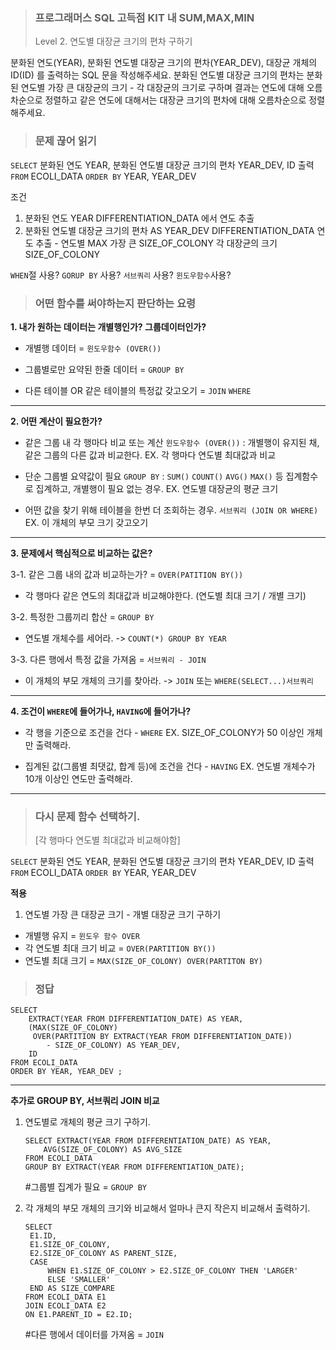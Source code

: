 <blockquote>
<h3 id="프로그래머스-sql-고득점-kit-내-summaxmin">프로그래머스 SQL 고득점 KIT 내 SUM,MAX,MIN</h3>
<p>Level 2. 연도별 대장균 크기의 편차 구하기</p>
</blockquote>
<p>분화된 연도(YEAR), 분화된 연도별 대장균 크기의 편차(YEAR_DEV), 대장균 개체의 ID(ID) 를 출력하는 SQL 문을 작성해주세요. 분화된 연도별 대장균 크기의 편차는 분화된 연도별 가장 큰 대장균의 크기 - 각 대장균의 크기로 구하며 결과는 연도에 대해 오름차순으로 정렬하고 같은 연도에 대해서는 대장균 크기의 편차에 대해 오름차순으로 정렬해주세요.</p>
<blockquote>
<h3 id="문제-끊어-읽기">문제 끊어 읽기</h3>
</blockquote>
<p><code>SELECT</code> 
분화된 연도 YEAR, 
분화된 연도별 대장균 크기의 편차 YEAR_DEV, 
ID 출력
<code>FROM</code>
ECOLI_DATA
<code>ORDER BY</code>
YEAR, YEAR_DEV</p>
<p>조건</p>
<ol>
<li>분화된 연도 YEAR
DIFFERENTIATION_DATA 에서 연도 추출</li>
<li>분화된 연도별 대장균 크기의 편차 AS YEAR_DEV
DIFFERENTIATION_DATA 연도 추출 - 연도별
MAX 가장 큰 SIZE_OF_COLONY
각 대장균의 크기 SIZE_OF_COLONY</li>
</ol>
<p><code>WHEN</code>절 사용? 
<code>GORUP BY</code> 사용? 
<code>서브쿼리</code> 사용? 
<code>윈도우함수</code>사용?</p>
<blockquote>
<h3 id="어떤-함수를-써야하는지-판단하는-요령">어떤 함수를 써야하는지 판단하는 요령</h3>
</blockquote>
<p><strong>1. 내가 원하는 데이터는 개별행인가? 그룹데이터인가?</strong></p>
<ul>
<li><p>개별행 데이터 = <code>윈도우함수 (OVER())</code></p>
</li>
<li><p>그룹별로만 요약된 한줄 데이터 = <code>GROUP BY</code></p>
</li>
<li><p>다른 테이블 OR 같은 테이블의 특정값 갖고오기 = <code>JOIN</code> <code>WHERE</code></p>
</li>
</ul>
<hr />
<p><strong>2. 어떤 계산이 필요한가?</strong></p>
<ul>
<li><p>같은 그룹 내 각 행마다 비교 또는 계산
<code>윈도우함수 (OVER())</code> : 개별행이 유지된 채, 같은 그룹의 다른 값과 비교한다.
EX. 각 행마다 연도별 최대값과 비교</p>
</li>
<li><p>단순 그룹별 요약값이 필요
<code>GROUP BY</code> : <code>SUM()</code> <code>COUNT()</code> <code>AVG()</code> <code>MAX()</code> 등 집계함수로 집계하고, 개별행이 필요 없는 경우.
EX. 연도별 대장균의 평균 크기</p>
</li>
<li><p>어떤 값을 찾기 위해 테이블을 한번 더 조회하는 경우.
<code>서브쿼리 (JOIN OR WHERE)</code>
EX. 이 개체의 부모 크기 갖고오기</p>
</li>
</ul>
<hr />
<p><strong>3. 문제에서 핵심적으로 비교하는 값은?</strong></p>
<p>3-1. 같은 그룹 내의 값과 비교하는가? = <code>OVER(PATITION BY())</code></p>
<ul>
<li>각 행마다 같은 연도의 최대값과 비교해야한다.
(연도별 최대 크기 / 개별 크기)</li>
</ul>
<p>3-2. 특정한 그룹끼리 합산 = <code>GROUP BY</code></p>
<ul>
<li>연도별 개체수를 세어라. -&gt; <code>COUNT(*) GROUP BY YEAR</code></li>
</ul>
<p>3-3. 다른 행에서 특정 값을 가져옴 = <code>서브쿼리 - JOIN</code></p>
<ul>
<li>이 개체의 부모 개체의 크기를 찾아라. -&gt; <code>JOIN</code> 또는 <code>WHERE(SELECT...)서브쿼리</code></li>
</ul>
<hr />
<p><strong>4. 조건이 <code>WHERE</code>에 들어가나, <code>HAVING</code>에 들어가나?</strong></p>
<ul>
<li><p>각 행을 기준으로 조건을 건다 - <code>WHERE</code>
EX. SIZE_OF_COLONY가 50 이상인 개체만 출력해라.</p>
</li>
<li><p>집계된 값(그룹별 최댓값, 합계 등)에 조건을 건다 - <code>HAVING</code>
EX. 연도별 개체수가 10개 이상인 연도만 출력해라.</p>
</li>
</ul>
<hr />
<blockquote>
<h3 id="다시-문제-함수-선택하기">다시 문제 함수 선택하기.</h3>
<p>[각 행마다 연도별 최대값과 비교해야함]</p>
</blockquote>
<p><code>SELECT</code> 
분화된 연도 YEAR, 
분화된 연도별 대장균 크기의 편차 YEAR_DEV, 
ID 출력
<code>FROM</code>
ECOLI_DATA
<code>ORDER BY</code>
YEAR, YEAR_DEV</p>
<p><strong>적용</strong></p>
<ol>
<li>연도별 가장 큰 대장균 크기 - 개별 대장균 크기 구하기</li>
</ol>
<ul>
<li>개별행 유지  = <code>윈도우 함수 OVER</code></li>
<li>각 연도별 최대 크기 비교 = <code>OVER(PARTITION BY())</code></li>
<li>연도별 최대 크기 = <code>MAX(SIZE_OF_COLONY) OVER(PARTITON BY)</code></li>
</ul>
<blockquote>
<h3 id="정답">정답</h3>
</blockquote>
<pre><code class="language-sql">SELECT 
    EXTRACT(YEAR FROM DIFFERENTIATION_DATE) AS YEAR, 
    (MAX(SIZE_OF_COLONY) 
     OVER(PARTITION BY EXTRACT(YEAR FROM DIFFERENTIATION_DATE)) 
        - SIZE_OF_COLONY) AS YEAR_DEV,
    ID
FROM ECOLI_DATA
ORDER BY YEAR, YEAR_DEV ;</code></pre>
<hr />
<p><strong>추가로 GROUP BY, 서브쿼리 JOIN 비교</strong></p>
<ol>
<li><p>연도별로 개체의 평균 크기 구하기.</p>
<pre><code class="language-sql">SELECT EXTRACT(YEAR FROM DIFFERENTIATION_DATE) AS YEAR, 
    AVG(SIZE_OF_COLONY) AS AVG_SIZE
FROM ECOLI_DATA
GROUP BY EXTRACT(YEAR FROM DIFFERENTIATION_DATE);</code></pre>
<p>#그룹별 집계가 필요 = <code>GROUP BY</code></p>
</li>
<li><p>각 개체의 부모 개체의 크기와 비교해서 얼마나 큰지 작은지 비교해서 출력하기.</p>
<pre><code class="language-sql">SELECT 
 E1.ID,
 E1.SIZE_OF_COLONY,
 E2.SIZE_OF_COLONY AS PARENT_SIZE,
 CASE 
     WHEN E1.SIZE_OF_COLONY &gt; E2.SIZE_OF_COLONY THEN 'LARGER'
     ELSE 'SMALLER'
 END AS SIZE_COMPARE
FROM ECOLI_DATA E1
JOIN ECOLI_DATA E2
ON E1.PARENT_ID = E2.ID;</code></pre>
<p>#다른 행에서 데이터를 가져옴 = <code>JOIN</code></p>
</li>
</ol>